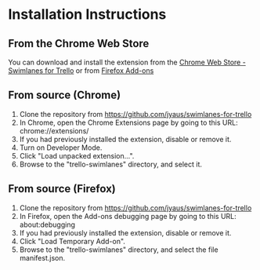 Installation Instructions
=========================

From the Chrome Web Store
-------------------------
You can download and install the extension from the [Chrome Web Store - Swimlanes for Trello](https://chrome.google.com/webstore/detail/swimlanes-for-trello/lhgcmlaedabaaaihmfdkldejjjmialgl) or from [Firefox Add-ons](https://addons.mozilla.org/en-US/firefox/addon/swimlanes-for-trello/)

From source (Chrome)
--------------------
1. Clone the repository from https://github.com/jyaus/swimlanes-for-trello
2. In Chrome, open the Chrome Extensions page by going to this URL: chrome://extensions/
3. If you had previously installed the extension, disable or remove it.
4. Turn on Developer Mode.
5. Click "Load unpacked extension...".
6. Browse to the "trello-swimlanes" directory, and select it.

From source (Firefox)
---------------------
1. Clone the repository from https://github.com/jyaus/swimlanes-for-trello
2. In Firefox, open the Add-ons debugging page by going to this URL: about:debugging
3. If you had previously installed the extension, disable or remove it.
5. Click "Load Temporary Add-on".
6. Browse to the "trello-swimlanes" directory, and select the file manifest.json.


